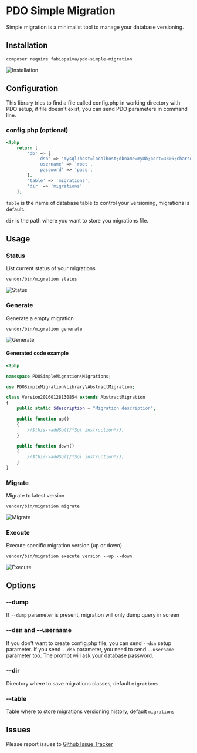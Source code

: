 # PDO Simple Migration

Simple migration is a minimalist tool to manage your database versioning.

## Installation

    composer require fabiopaiva/pdo-simple-migration

![Installation](https://github.com/fabiopaiva/PDOSimpleMigration/blob/master/docs/install.png)

## Configuration

This library tries to find a file called config.php in working directory with PDO setup,
if file doesn't exist, you can send PDO parameters in command line.

### config.php (optional)

``` php
<?php
    return [
        'db' => [
            'dsn' => 'mysql:host=localhost;dbname=myDb;port=3306;charset=UTF8',
            'username' => 'root',
            'password' => 'pass',
        ],
        'table' => 'migrations',
        'dir' => 'migrations'
    ];

```

`table` is the name of database table to control your versioning, migrations is default.

`dir` is the path where you want to store you migrations file.

## Usage

### Status

List current status of your migrations

    vendor/bin/migration status

![Status](https://github.com/fabiopaiva/PDOSimpleMigration/blob/master/docs/status.png)

### Generate

Generate a empty migration

    vendor/bin/migration generate

![Generate](https://github.com/fabiopaiva/PDOSimpleMigration/blob/master/docs/generate.png)

#### Generated code example

``` php
<?php

namespace PDOSimpleMigration\Migrations;

use PDOSimpleMigration\Library\AbstractMigration;

class Version20160128130854 extends AbstractMigration
{
    public static $description = "Migration description";

    public function up()
    {
        //$this->addSql(/*Sql instruction*/);
    }

    public function down()
    {
        //$this->addSql(/*Sql instruction*/);
    }
}
```

### Migrate

Migrate to latest version

    vendor/bin/migration migrate

![Migrate](https://github.com/fabiopaiva/PDOSimpleMigration/blob/master/docs/migrate.png)

### Execute

Execute specific migration version (up or down)

    vendor/bin/migration execute version --up --down

![Execute](https://github.com/fabiopaiva/PDOSimpleMigration/blob/master/docs/execute.png)

## Options

### --dump

If `--dump` parameter is present, migration will only dump query in screen

### --dsn and --username

If you don't want to create config.php file, you can send `--dsn` setup parameter.
If you send `--dsn` parameter, you need to send `--username` parameter too.
The prompt will ask your database password.

### --dir

Directory where to save migrations classes, default `migrations`

### --table

Table where to store migrations versioning history, default `migrations`

## Issues

Please report issues to [Github Issue Tracker](https://github.com/fabiopaiva/PDOSimpleMigration/issues)
